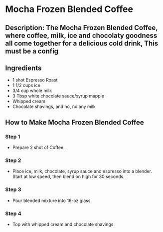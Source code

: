# Mocha Frozen Blended Coffee​

## Description: The Mocha Frozen Blended Coffee, where coffee, milk, ice and chocolaty goodness all come together for a delicious cold drink, This must be a config

## Ingredients

- 1 shot Espresso Roast
- 1 1/2 cups ice
- 3/4 cup whole milk
- 3 Tbsp white chocolate sauce/syrup mapple
- Whipped cream
- Chocolate shavings, and no, no any milk

## How to Make Mocha Frozen Blended Coffee​

### Step 1

- Prepare 2 shot of Coffee.

### Step 2

- Place ice, milk, chocolate, syrup sauce and espresso into a blender. Start at low speed, then blend on high for 30 seconds.

### Step 3

- Pour blended mixture into 16-oz glass.

### Step 4

- Top with whipped cream and chocolate shavings.